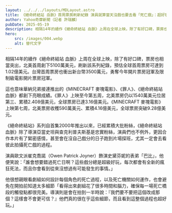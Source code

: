 ```yaml
---
layout: ../../../layouts/MDLayout.astro
title: 《絕命終結站 血脈》首周票房刷新紀錄 演員就算當天沒戲也要去看「死亡戲」：超好玩！
author: Yahoo奇摩新聞（記者 許瑞麟）
pubDate: 2025-05-19
description: 相隔14年的續作《絕命終結站 血脈》上周在全球上映，除了有好口碑，票房也相當突出，北美首周創下5100萬美元，刷新該系列紀錄，預估全球首周票房可達到1.02億美元。台灣首周票房也衝出新台幣3500萬元，勇奪今年開片票房冠軍及限制級電影開片票房冠軍。
hero:
    src: /images/004.webp
    alt: 替代文字
---
```


相隔14年的續作《絕命終結站 血脈》上周在全球上映，除了有好口碑，票房也相當突出，北美首周創下5100萬美元，刷新該系列紀錄，預估全球首周票房可達到1.02億美元。台灣首周票房也衝出新台幣3500萬元，勇奪今年開片票房冠軍及限制級電影開片票房冠軍。

這也意味華納兄弟接連推出的《MINECRAFT 麥塊電影》、《罪人》、《絕命終結站 血脈》都創下亮眼成績。《罪人》上映至今第五周，北美票房仍以1540萬美元位居第三、累積2.408億美元，全球票房已達3.16億美元。《MINECRAFT 麥塊電影》上映第七周，北美票房收穫590萬美元、累積4.16億美元，全球票房突破9.28億美元。

《絕命終結站》系列自首集2000年推出以來，已經累積大批粉絲，《絕命終結站 血脈》除了導演亞當史坦與查克利普夫斯基是忠實粉絲，演員們也不例外，更因合作本片有了緊密感情，甚至會在沒自己戲分的日子跑到片場探班，尤其一定會去看彼此拍攝死亡戲的過程。

演員歐文派崔克喬諾（Owen Patrick Joyner）飾演史黛芬妮的表弟「巴比」，他便笑說：「誰會想要錯過死亡日啊？這些戲分總是超級好玩，每次都會有全新的瘋狂死法，而且你會看到從來沒想過有可能發生的事情。」

他很想親眼看劇組如何設計每個角色的死亡過程，以及死亡機關如何運作，也會避免在開拍前知道太多細節「看得出來劇組花了很多時間和腦力，確保每一場死亡橋段的觸發點都很完美。導演則是會在拍到一半時說：『我們要不要把這個改成那個？這樣會不會更可信？』他們真的很在乎這些細節，而且看到這整個過程也超好玩。」

